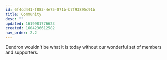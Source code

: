 ```yaml
---
id: 6f4cd441-f883-4e75-871b-b7f93895c91b
title: Community
desc: ""
updated: 1619981776623
created: 1604236612582
nav_order: 2.2
---
```


Dendron wouldn't be what it is today without our wonderful set of members and supporters.

